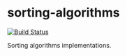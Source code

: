 # sorting-algorithms

[![Build Status](https://travis-ci.org/jean553/sorting-algorithms.svg?branch=master)](https://travis-ci.org/jean553/sorting-algorithms)

Sorting algorithms implementations.
